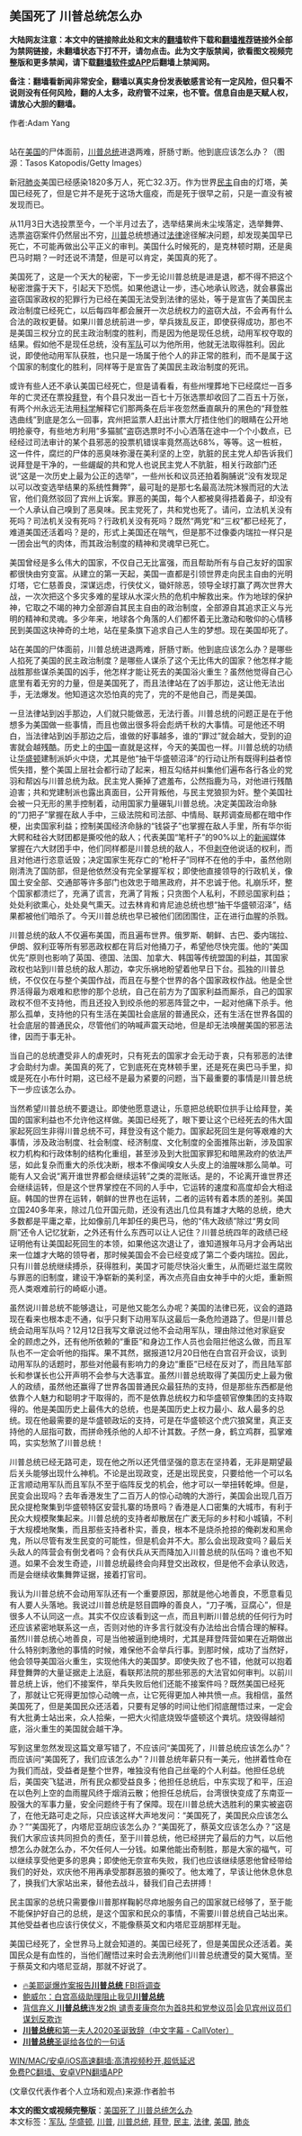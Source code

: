  <h2>美国死了 川普总统怎么办</h2> <p class="notice"><b>大陆网友注意：本文中的链接除此处和文末的<a href="https://github.com/bannedbook/fanqiang" >翻墙</a>软件下载和<a href="https://github.com/killgcd/justmysocks/blob/master/README.md">翻墙推荐</a>链接外全部为禁网链接，未翻墙状态下打不开，请勿点击。此为文字版禁闻，欲看图文视频完整版和更多禁闻，请下载<a href="https://github.com/bannedbook/fanqiang">翻墙软件或APP</a>后翻墙上禁闻网。</p><p>备注：翻墙看新闻非常安全，翻墙以真实身份发表敏感言论有一定风险，但只看不说则没有任何风险，翻的人太多，政府管不过来，也不管。信息自由是天赋人权，请放心大胆的翻墙。</b></p>  <div class="entry"> <p>作者:Adam Yang</p> <p><br /> 站在<a href="https://www.bannedbook.org/bnews/tag/%e7%be%8e%e5%9b%bd/" class="st_tag internal_tag" rel="tag" title="标签 美国 下的日志">美国</a>的尸体面前，<a href="https://www.bannedbook.org/bnews/tag/%E5%B7%9D%E6%99%AE%E6%80%BB%E7%BB%9F/" class="st_tag internal_tag" rel="tag" title="标签 川普总统 下的日志">川普总统</a>进退两难，肝肠寸断。他到底应该怎么办？（图源：Tasos Katopodis/Getty Images） </p> <p> 新冠<a href="https://www.bannedbook.org/bnews/tag/%e8%82%ba%e7%82%8e/" class="st_tag internal_tag" rel="tag" title="标签 肺炎 下的日志">肺炎</a>美国已经感染1820多万人，死亡32.3万。作为世界<a href="https://www.bannedbook.org/bnews/tag/%e6%b0%91%e4%b8%bb/" class="st_tag internal_tag" rel="tag" title="标签 民主 下的日志">民主</a>自由的灯塔，美国已经死了，但是它并不是死于这场大瘟疫，而是死于很早之前，只是一直没有被发现而已。 </p> <p>从11月3日大选投票至今，一个半月过去了，选举结果尚未尘埃落定，选举舞弊、选票盗窃案件仍然层出不穷，<a href="https://www.bannedbook.org/bnews/tag/%e5%b7%9d%e6%99%ae/" class="st_tag internal_tag" rel="tag" title="标签 川普 下的日志">川普</a>总统想通过<a href="https://www.bannedbook.org/bnews/tag/%e6%b3%95%e5%be%8b/" class="st_tag internal_tag" rel="tag" title="标签 法律 下的日志">法律</a>途径解决问题，却发现美国早已死亡，不可能再做出公平正义的审判。美国什么时候死的，是克林顿时期，还是奥巴马时期？一时还说不清楚，但是可以肯定，美国真的死了。 </p>  <p>美国死了，这是一个天大的秘密，下一步无论川普总统是进是退，都不得不把这个秘密泄露于天下，引起天下恐慌。如果他退让一步，违心地承认败选，就会暴露出盗窃国家政权的犯罪行为已经在美国无法受到法律的惩处，等于是宣告了美国民主政治制度已经死亡，以后每四年都会展开一次总统权力的盗窃大战，不会再有什么合法的政权更替。如果川普总统前进一步，举兵拨乱反正，即使获得成功，那也不是美国三权分立的民主政治制度的胜利，而是因为他是现任总统，动用军权夺取的结果。假如他不是现任总统，没有<a href="https://www.bannedbook.org/bnews/tag/%E5%86%9B%E9%98%9F/" class="st_tag internal_tag" rel="tag" title="标签 军队 下的日志">军队</a>可以为他所用，他就无法取得胜利。因此说，即使他动用军队获胜，也只是一场属于他个人的非正常的胜利，而不是属于这个国家的制度化的胜利，同样等于是宣告了美国民主政治制度的死讯。 </p> <p>或许有些人还不承认美国已经死亡，但是请看看，有些州埋葬地下已经腐烂一百多年的亡灵还在票投<a href="https://www.bannedbook.org/bnews/tag/%e6%8b%9c%e7%99%bb/" class="st_tag internal_tag" rel="tag" title="标签 拜登 下的日志">拜登</a>，有个县只发出一百七十万张选票却收回了二百五十万张，有两个州永远无法用<span class='wp_keywordlink'><a href="https://www.bannedbook.org/forum11/topic309.html" title="禁片：“科学”的棍子" target="_blank">科学</a></span>解释它们那两条在后半夜忽然垂直飙升的黑色的“拜登胜选曲线”到底是怎么一回事，宾州把监票人赶出计票大厅捂住他们的眼睛在公开地明抢豪夺，有些地方利用“多猫腻”盗窃选票时不小心洒落在途中一个个小数点，已经经过司法审计的某个县邪恶的投票机错误率竟然高达68%，等等。这一桩桩，这一件件，腐烂的尸体的恶臭味弥漫在美利坚的上空，肮脏的民主党人却告诉我们说拜登是干净的，一些龌龊的共和党人也说民主党人不肮脏，相关行政部门还说“这是一次历史上最为公正的选举”，一些州长和议员还拍着胸脯说“没有发现足以可以改变选举结果的系统性舞弊”，最可耻的是那七名最高法院沐猴而冠的大法官，他们竟然驳回了宾州上诉案。罪恶的美国，每个人都被臭得捂着鼻子，却没有一个人承认自己嗅到了恶臭味。民主党死了，共和党也死了。请问，立法机关没有死吗？司法机关没有死吗？行政机关没有死吗？既然“两党”和“三权”都已经死了，难道美国还活着吗？是的，形式上美国还在喘气，但是那不过像委内瑞拉一样只是一团会出气的肉体，而其政治制度的精神和灵魂早已死亡。 </p> <p>美国曾经是多么伟大的国家，不仅自己无比富强，而且帮助所有与自己友好的国家都很快由穷变富。从建立的第一天起，美国一直都是引领世界走向民主自由的光明灯塔，它仁慈善良，深谋远虑，行侠仗义，锄奸除恶，领导全球打赢了两次世界大战，一次次把这个多灾多难的星球从水深火热的危机中解救出来。作为地球的保护神，它取之不竭的神力全部源自其民主自由的政治制度，全部源自其追求正义与光明的精神和灵魂。多少年来，地球各个角落的人们都怀着无比激动和敬仰的心情移民到美国这块神奇的土地，站在星条旗下追求自己人生的梦想。现在美国却死了。 </p> <p>站在美国的尸体面前，川普总统进退两难，肝肠寸断。他到底应该怎么办？是哪些人掐死了美国的民主政治制度？是哪些人谋杀了这个无比伟大的国家？他怎样才能战胜那些谋杀美国的凶手，他怎样才能让死去的美国浴火重生？虽然他觉得自己心底里有着无穷的力量，但是美国死了，而且法律站在了凶手那边，这让他无法出手，无法爆发。他知道这次恐怕真的完了，完的不是他自己，而是美国。 </p>  <p>一旦法律站到凶手那边，人们就只能做恶，无法行善。川普总统的问题正是在于他想多为美国做一些事情，而且也做出很多将会彪炳千秋的大事情。可是他还不明白，当法律站到凶手那边之后，谁做的好事越多，谁的“罪过”就会越大，受到的迫害就会越残酷。历史上的<span class='wp_keywordlink_affiliate'><a href="https://www.bannedbook.org/" title="中国" target="_blank">中国</a></span>一直就是这样，今天的美国也一样。川普总统的功绩让<a href="https://www.bannedbook.org/bnews/tag/%e5%8d%8e%e7%9b%9b%e9%a1%bf/" class="st_tag internal_tag" rel="tag" title="标签 华盛顿 下的日志">华盛顿</a>建制派妒火中烧，尤其是他“抽干华盛顿沼泽”的行动让所有既得利益者惊慌失措，整个美国上层社会都行动了起来，相互勾结并纠集他们遍布各行各业的党羽和帮凶与川普总统为敌。民主党人撕掉了遮羞布，公然指鹿为马，对他进行残酷迫害；共和党建制派也露出真面目，公开背叛他，与民主党狼狈为奸。整个美国社会被一只无形的黑手控制着，动用国家力量碾轧川普总统。决定美国政治命脉的“刀把子”掌握在敌人手中，三级法院和司法部、中情局、联邦调查局都在暗中作梗，出卖国家利益；控制美国经济命脉的“钱袋子”也掌握在敌人手里，所有华尔街大鳄和硅谷大财团都是撕咬他的敌人；代表美国“笔杆子”的90%以上的<span class='wp_keywordlink_affiliate'><a href="https://www.bannedbook.org/" title="新闻">新闻</a></span>媒体掌握在六大财团手中，他们同样都是川普总统的敌人，不但<span class='wp_keywordlink'><a href="https://www.bannedbook.org/forum2/topic21.html" title="《剥夺》 黄建民 著" target="_blank">剥夺</a></span>他说话的权利，而且对他进行恣意诋毁；决定国家生死存亡的“枪杆子”同样不在他的手中，虽然他刚刚清洗了国防部，但是他依然没有完全掌握军权；即使他直接领导的行政机关，像国土安全部、交通部等许多部门也效忠于暗黑政府，并不忠诚于他。礼崩乐坏，整个国家都溃烂了，充满了谎言，充满了背叛；只贪图个人私利，不顾忌国家利益；处处利欲熏心，处处臭气熏天。过去林肯和肯尼迪总统也想“抽干华盛顿沼泽”，结果都被他们暗杀了。今天川普总统也早已被他们团团围住，正在进行血腥的杀戮。 </p> <p>川普总统的敌人不仅遍布美国，而且遍布世界。俄罗斯、朝鲜、古巴、委内瑞拉、伊朗、叙利亚等所有邪恶政权都在背后对他捅刀子，希望他尽快完蛋。他的“美国优先”原则也影响了英国、德国、法国、加拿大、韩国等传统盟国的利益，其国家政权也站到川普总统的敌人那边，幸灾乐祸地盼望着他早日下台。孤独的川普总统，不仅仅在与整个美国作战，而且在与整个世界的各个国家政权作战。他是全世界活得最为艰难和悲惨的那个总统，自己在前方为了国家利益而厮杀，自己的国家政权不但不支持他，而且还投入到绞杀他的邪恶阵营之中，一起对他痛下杀手。他那么孤单，支持他的只有生活在美国社会底层的普通民众，还有生活在世界各国的社会底层的普通民众，尽管他们的呐喊声震天动地，但是却无法唤醒美国的邪恶法律，因而于事无补。 </p> <p>当自己的总统遭受非人的虐死时，只有死去的国家才会无动于衷，只有邪恶的法律才会助纣为虐。美国真的死了，它到底死在克林顿手里，还是死在奥巴马手里，抑或是死在小布什时期，这已经不是最为紧要的问题，当下最重要的事情是川普总统下一步应该怎么办。 </p> <p>当然希望川普总统不要退让。即使他愿意退让，乐意把总统职位拱手让给拜登，美国的国家利益也不允许他这样做。美国已经死了，眼下要让这个已经死去的伟大国家起死回生非得川普总统不可，拜登没有这个能力。国家起死回生是何等艰难的大事情，涉及政治制度、社会制度、经济制度、文化制度的全面推陈出新，涉及国家权力机构和行政体制的结构化重组，甚至涉及到大批国家罪犯和暗黑政府的依法严惩，如此复杂而重大的杀伐决断，根本不像闻嗅女人头皮上的油腥味那么简单。可能有人又会说“离开谁世界都会继续运转”之类的混账话。是的，不论离开谁世界还会继续运转，但是这个世界掌控在不同的人手中，它运转的速度和高度却会大相迳庭。韩国的世界在运转，朝鲜的世界也在运转，二者的运转有着本质的差别。美国立国240多年来，除过几位开国元勋，还没有选出几位具有雄才大略的总统，绝大多数都是平庸之辈，比如像前几年卸任的奥巴马，他的“伟大政绩”除过“男女同厕”还令人记忆犹新，之外还有什么东西可以让人记住？川普总统四年的政绩已经证明他有让美国起死回生的本领，如果他这次退让了，谁知道猴年马月才会再站出来一位雄才大略的领导者，那时候美国会不会已经变成了第二个委内瑞拉。因此，只有川普总统继续搏杀，获得胜利，美国才可能尽快浴火重生，从而砸烂滋生腐败与罪恶的旧制度，建设干净崭新的美利坚，再次点亮自由女神手中的火炬，重新照亮人类艰难前行的崎岖小道。 </p>  <p>虽然说川普总统不能够退让，可是他又能怎么办呢？美国的法律已死，议会的道路现在看来也根本走不通，似乎只剩下动用军队这最后一条危险道路了。但是川普总统会动用军队吗？12月12日我写文章说过他不会动用军队，理由除过他对家庭安全的顾虑之外，还有他所依赖的“重臣”和身边工作人员也会阻拦他这么做，而且军队也不一定会听他的指挥。果不其然，据报道12月20日他在白宫召开会议，谈到动用军队的话题时，那些对他最有影响力的身边“重臣”已经在反对了，而且陆军部长和参谋长也公开声明不会参与大选事宜。虽然川普总统取得了美国历史上最为傲人的政绩，虽然他还赢得了世界各国普通民众最狂热的支持，但是那些东西都是他依靠个人魅力和聪明才干取得的，而不是依靠总统权力和华盛顿官僚集团的支持取得的。他是美国历史上最伟大的总统，也是美国历史上权力最小、敌人最多的总统。现在他最需要的是华盛顿政坛的支持，可是在华盛顿这个虎穴狼窝里，真正支持他的人屈指可数，而拼命残杀他的人却不计其数。孑然一身，鹤立鸡群，孤掌难鸣，实实愁煞了川普总统！ </p> <p>川普总统已经无路可走，现在他之所以还凭借坚强的意志在坚持着，无非是期望最后关头能够出现什么神机。不论是出现政变，还是出现民变，只要给他一个可以名正言顺动用军队而且军队不至于临阵反戈的机会，他才可以一举扭转乾坤。但是，民变会出现吗？去年香港发生了二百万人的惊心动魄的大游行，美国会出现几百万民众提枪聚集到华盛顿特区安营扎寨的场景吗？香港是人口密集的大城市，有利于民众大规模聚集起来。川普总统的支持者却散居在广袤无际的乡村和小城镇，不利于大规模地聚集，而且那些支持者朴实，善良，根本不是烧杀抢掠的俺剃发和黑命鬼，所以尽管有发生民变的可能性，但是机会并不大。那么会出现政变吗？最后关头敌人的阵营会有倒戈者吗？会有伏兵从天而降加入川普总统的队伍吗？谁也不知道。如果不会发生奇迹，川普总统最终会向拜登交出政权，但是他不会承认败选，而是会继续收集舞弊证据，接着打官司。 </p> <p>我认为川普总统不会动用军队还有一个重要原因，那就是他心地善良，不愿意看见有人要人头落地。我说过川普总统是怒目圆睁的善良人，“刀子嘴，豆腐心”，但是很多人不认同这一点。其实不仅应该看到这一点，而且判断川普总统的任何行为时还应该紧密地联系这一点，否则对他的许多言行就没有办法给出合情合理的解释。虽然川普总统心地善良，可是当他被逼到绝境时，尤其是拜登阵营如果在近期做出什么特别刺激他的事情的时候，难保他不会举兵行事。到那时候，成功了当然好，他会领导美国浴火重生，实现他伟大的美国梦。即使失败了也不错，他就可以抱着拜登舞弊的大量证据走上法庭，看联邦法院的那些邪恶的大法官如何审判。以前川普总统上诉，他们不接案件，举兵失败后他们还能不接案件吗？既然美国已经死了，那就让它死得更加惊心动魄一点，让它死得更加人神共愤一点。我相信，虽然美国死了，但是美国民众还活着，只要有足够的时间让他们彻底醒悟过来，一定会有大批勇士站出来，众人拾柴，一把大火彻底烧毁华盛顿这个粪坑。烧毁得越彻底，浴火重生的美国就会越干净。 </p> <p>写到这里忽然发现这篇文章写错了，不应该问“美国死了，川普总统应该怎么办”？而应该问“美国死了，我们应该怎么办”？川普总统年薪只有一美元，他拼着性命在为我们而战，受益者是整个世界，唯独没有他自己丝毫的个人利益。他担任总统后，美国突飞猛进，所有民众都受益良多；他担任总统后，中东实现了和平，压迫在以色列上空的血雨腥风终于烟消云散；他担任总统后，台湾很快变成了东南亚一股强大的军事力量，安全问题终于有了保障。现在川普总统大选胜利的果实被盗窃了，在他无路可走之际，只应该这样大声地发问：“美国死了，美国民众应该怎么办？”“美国死了，内塔尼亚胡应该怎么办？“美国死了，蔡英文应该怎么办？”这是我们大家应该共同担负的责任，至于川普总统，他已经拼完了最后的力气，以后他想怎么办就怎么办，不欠任何人一分钱。如果他能出奇制胜，那是大家的福气，可以继续享受他更多的恩典；即使他无奈宣布失败，我们也应该继续感恩他曾经带给我们的好处，欢庆他不用再承受那群恶狼的撕咬了。他太难了，早该让他休息休息了，换我们大家站出来，替他去战斗，替我们自己去拼搏！ </p>  <p>民主国家的总统只需要像川普那样鞠躬尽瘁地服务自己的国家就已经够了，至于能不能保护好自己的总统，是这个国家和民众的事情，不需要川普总统自己站出来。其他受益者也应该行侠仗义，不能像蔡英文和内塔尼亚胡那样无耻。 </p> <p>美国已经死了，全世界马上就会知道的。美国已经死了，但是美国民众还活着。美国民众是有血性的，当他们醒悟过来时会去洗刷他们川普总统遭受的莫大冤情。至于蔡英文和内塔尼亚胡，那就不好说了。 </p> <ul class='op-related-articles' title='相关阅读'> <li><a href='https://www.bannedbook.org/bnews/bannedvideo/20201226/1455477.html' target='_blank'>🔥美耶诞爆炸案报告<b>川普总统</b> FBI将调查</a></li> <li><a href='https://www.bannedbook.org/bnews/comments/20201226/1455149.html' target='_blank'>鲍威尔：白宫高级助理阻止我见<b>川普总统</b></a></li> <li><a href='https://www.bannedbook.org/bnews/cnnews/20201226/1455145.html' target='_blank'>背信弃义 <b>川普总统</b>连发2炮 谴责麦康奈尔为首8共和党参议员|会见宾州议员们谋划反欺诈</a></li> <li><a href='https://www.bannedbook.org/bnews/bannedvideo/20201226/1455136.html' target='_blank'><b>川普总统</b>和第一夫人2020圣诞致辞（中文字幕 - CallVoter）</a></li> <li><a href='https://www.bannedbook.org/bnews/ccpdope/20201226/1455103.html' target='_blank'><b>川普总统</b>圣诞给各位的一句话</a></li> </ul> <p class="texttj"> <a href="https://github.com/bannedbook/fanqiang/wiki/V2ray%E6%9C%BA%E5%9C%BA" target="_blank">WIN/MAC/安卓/iOS高速翻墙:高清视频秒开,超低延迟</a><br/> <a href="https://github.com/bannedbook/fanqiang/wiki/%E7%A6%81%E9%97%BB%E7%BD%91%E5%AE%89%E5%8D%93%E7%BF%BB%E5%A2%99%E6%96%B0%E9%97%BBAPP" target="_blank">免费PC翻墙、安卓VPN翻墙APP</a></p><p> (文章仅代表作者个人立场和观点)来源:作者脸书</p><a name='sharetosocial'></a>       <div><b>本文的图文或视频完整版</b>：<a href='https://www.bannedbook.org/bnews/comments/20201227/1455718.html'>美国死了 川普总统怎么办</a></div>  </div><!--END ENTRY--> <div class="postfooter"> <div>本文标签：<a href="https://www.bannedbook.org/bnews/tag/%E5%86%9B%E9%98%9F/" rel="tag">军队</a>, <a href="https://www.bannedbook.org/bnews/tag/%e5%8d%8e%e7%9b%9b%e9%a1%bf/" rel="tag">华盛顿</a>, <a href="https://www.bannedbook.org/bnews/tag/%e5%b7%9d%e6%99%ae/" rel="tag">川普</a>, <a href="https://www.bannedbook.org/bnews/tag/%E5%B7%9D%E6%99%AE%E6%80%BB%E7%BB%9F/" rel="tag">川普总统</a>, <a href="https://www.bannedbook.org/bnews/tag/%e6%8b%9c%e7%99%bb/" rel="tag">拜登</a>, <a href="https://www.bannedbook.org/bnews/tag/%e6%b0%91%e4%b8%bb/" rel="tag">民主</a>, <a href="https://www.bannedbook.org/bnews/tag/%e6%b3%95%e5%be%8b/" rel="tag">法律</a>, <a href="https://www.bannedbook.org/bnews/tag/%e7%be%8e%e5%9b%bd/" rel="tag">美国</a>, <a href="https://www.bannedbook.org/bnews/tag/%e8%82%ba%e7%82%8e/" rel="tag">肺炎</a></div>  </div><!--END POSTFOOTER--> 